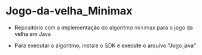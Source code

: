 # Jogo-da-velha_Minimax
- Repositório com a implementação do algoritmo minimax para o jogo da velha em Java

- Para executar o algoritmo, instale o SDK e execute o arquivo "Jogo.java"

